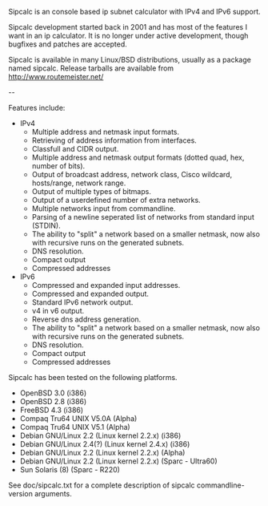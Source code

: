 Sipcalc is an console based ip subnet calculator with IPv4 and IPv6 support.

Sipcalc development started back in 2001 and has most of the features I want
in an ip calculator. It is no longer under active development, though bugfixes
and patches are accepted.

Sipcalc is available in many Linux/BSD distributions, usually as a package named sipcalc. Release tarballs are available from http://www.routemeister.net/

--

Features include:
- IPv4
  * Multiple address and netmask input formats.
  * Retrieving of address information from interfaces.
  * Classfull and CIDR output.
  * Multiple address and netmask output formats (dotted quad, hex, number
    of bits).
  * Output of broadcast address, network class, Cisco wildcard, hosts/range,
    network range.
  * Output of multiple types of bitmaps.
  * Output of a userdefined number of extra networks.
  * Multiple networks input from commandline.
  * Parsing of a newline seperated list of networks from standard input (STDIN).
  * The ability to "split" a network based on a smaller netmask, now also with
    recursive runs on the generated subnets.
  * DNS resolution.
  * Compact output
  * Compressed addresses
- IPv6
  * Compressed and expanded input addresses.
  * Compressed and expanded output.
  * Standard IPv6 network output.
  * v4 in v6 output.
  * Reverse dns address generation.
  * The ability to "split" a network based on a smaller netmask, now also with
    recursive runs on the generated subnets.
  * DNS resolution.
  * Compact output
  * Compressed addresses

Sipcalc has been tested on the following platforms.
  * OpenBSD 3.0 (i386)
  * OpenBSD 2.8 (i386)
  * FreeBSD 4.3 (i386)
  * Compaq Tru64 UNIX V5.0A (Alpha)
  * Compaq Tru64 UNIX V5.1 (Alpha)
  * Debian GNU/Linux 2.2 (Linux kernel 2.2.x) (i386)
  * Debian GNU/Linux 2.4(?) (Linux kernel 2.4.x) (i386)
  * Debian GNU/Linux 2.2 (Linux kernel 2.2.x) (Alpha)
  * Debian GNU/Linux 2.2 (Linux kernel 2.2.x) (Sparc - Ultra60)
  * Sun Solaris (8) (Sparc - R220)

See doc/sipcalc.txt for a complete description of sipcalc commandline-version
arguments.
